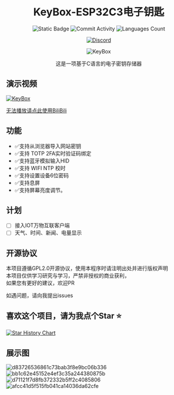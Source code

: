 <div align="center">
    <h1>KeyBox-ESP32C3电子钥匙</h1>


![Static Badge](https://img.shields.io/badge/any_text-you_like-green?style=for-the-badge)
![Commit Activity](https://img.shields.io/github/commit-activity/w/JasonYANG170/KeyBox?style=for-the-badge&color=yellow)
![Languages Count](https://img.shields.io/github/languages/count/JasonYANG170/KeyBox?logo=c&style=for-the-badge)

[![Discord](https://img.shields.io/discord/978108215499816980?style=social&logo=discord&label=echosec)](https://discord.com/invite/az3ceRmgVe)

![KeyBox](https://github.com/JasonYANG170/KeyBox/assets/39414350/be60f9aa-8254-4ff5-99e1-27b5d7f49282)

这是一项基于C语言的电子密钥存储器

</div>


## 演示视频

[![KeyBox](https://res.cloudinary.com/marcomontalbano/image/upload/v1719168122/video_to_markdown/images/youtube--kEUG0me2HfA-c05b58ac6eb4c4700831b2b3070cd403.jpg)](https://youtu.be/kEUG0me2HfA "KeyBox")

[无法播放请点此使用BiliBili](https://www.bilibili.com/video/BV1NATFeLE5D/)
## 功能
- ✅支持从浏览器导入网站密钥
- ✅支持 TOTP 2FA实时验证码绑定
- ✅支持蓝牙模拟输入HID 
- ✅支持 WIFI NTP  校时
- ✅支持设置设备6位密码
- ✅支持息屏
- ✅支持屏幕亮度调节。
## 计划
- [ ] 接入IOT万物互联客户端
- [ ] 天气、时间、新闻、电量显示

## 开源协议
本项目遵循GPL2.0开源协议，使用本程序时请注明出处并进行版权声明  
本项目仅供学习研究与学习，严禁非授权的商业获利，  
如果您有更好的建议，欢迎PR


如遇问题，请向我提出issues
## 喜欢这个项目，请为我点个Star ⭐ 

[![Star History Chart](https://api.star-history.com/svg?repos=JasonYANG170/KeyBox&type=Date)](https://star-history.com/#star-history/star-history&Date)
## 展示图
![d83726536861c73bab3f8e9bc06b336](https://github.com/JasonYANG170/KeyBox/assets/39414350/88ef05bc-0f1f-40b4-b222-10befc1da3f3)
![bb1c62e45152e4ef3c35a244380875b](https://github.com/JasonYANG170/KeyBox/assets/39414350/ef9d16bb-cecc-4ed1-9b79-15069e8df3df)
![d71121f7d8fb372332b5ff2c4085806](https://github.com/JasonYANG170/KeyBox/assets/39414350/5fbc0bf8-bc44-4b91-8075-eac935da4c63)
![afcc41d5f515fb041ca14036da62cfe](https://github.com/JasonYANG170/KeyBox/assets/39414350/3665a827-3d27-452f-861a-24bea91334c3)






